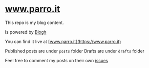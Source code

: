 # www.parro.it

This repo is my blog content.

Is powered by [Blogh](https://github.com/parro-it/blogh)

You can find it live at [www.parro.it](https://www.parro.it)

Published posts are under `posts` folder
Drafts are under `drafts` folder

Feel free to comment my posts on their own [issues](https://github.com/parro-it/www.parro.it/issues)
